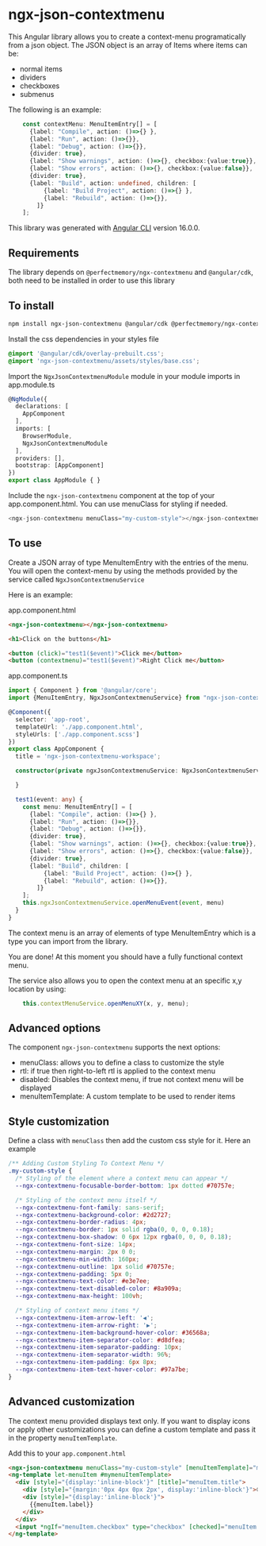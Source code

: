 # ngx-json-contextmenu

This Angular library allows you to create a context-menu programatically from a json object. The JSON object is an array of Items where items can be:

* normal items
* dividers
* checkboxes
* submenus

The following is an example:
```ts
    const contextMenu: MenuItemEntry[] = [
      {label: "Compile", action: ()=>{} },
      {label: "Run", action: ()=>{}},
      {label: "Debug", action: ()=>{}},
      {divider: true},
      {label: "Show warnings", action: ()=>{}, checkbox:{value:true}},
      {label: "Show errors", action: ()=>{}, checkbox:{value:false}},
      {divider: true},
      {label: "Build", action: undefined, children: [
          {label: "Build Project", action: ()=>{} },
          {label: "Rebuild", action: ()=>{}},
        ]}
    ];
```

This library was generated with [Angular CLI](https://github.com/angular/angular-cli) version 16.0.0.

## Requirements
The library depends on `@perfectmemory/ngx-contextmenu` and `@angular/cdk`, both need to be installed in order to use this library

## To install
```bash
npm install ngx-json-contextmenu @angular/cdk @perfectmemory/ngx-contextmenu
```

Install the css dependencies in your styles file
```scss
@import '@angular/cdk/overlay-prebuilt.css';
@import 'ngx-json-contextmenu/assets/styles/base.css';
```

Import the `NgxJsonContextmenuModule` module in your module imports in app.module.ts
```ts
@NgModule({
  declarations: [
    AppComponent
  ],
  imports: [
    BrowserModule,
    NgxJsonContextmenuModule
  ],
  providers: [],
  bootstrap: [AppComponent]
})
export class AppModule { }
```
Include the `ngx-json-contextmenu` component at the top of your app.component.html.  You can use menuClass for styling if needed.
```ts
<ngx-json-contextmenu menuClass="my-custom-style"></ngx-json-contextmenu>
```

## To use
Create a JSON array of type MenuItemEntry with the entries of the menu. You will open the context-menu by using the methods provided by the service called `NgxJsonContextmenuService`

Here is an example: 

app.component.html
```html
<ngx-json-contextmenu></ngx-json-contextmenu>

<h1>Click on the buttons</h1>

<button (click)="test1($event)">Click me</button>
<button (contextmenu)="test1($event)">Right Click me</button>

```
app.component.ts
```ts
import { Component } from '@angular/core';
import {MenuItemEntry, NgxJsonContextmenuService} from "ngx-json-contextmenu";

@Component({
  selector: 'app-root',
  templateUrl: './app.component.html',
  styleUrls: ['./app.component.scss']
})
export class AppComponent {
  title = 'ngx-json-contextmenu-workspace';

  constructor(private ngxJsonContextmenuService: NgxJsonContextmenuService) {

  }

  test1(event: any) {
    const menu: MenuItemEntry[] = [
      {label: "Compile", action: ()=>{} },
      {label: "Run", action: ()=>{}},
      {label: "Debug", action: ()=>{}},
      {divider: true},
      {label: "Show warnings", action: ()=>{}, checkbox:{value:true}},
      {label: "Show errors", action: ()=>{}, checkbox:{value:false}},
      {divider: true},
      {label: "Build", children: [
          {label: "Build Project", action: ()=>{} },
          {label: "Rebuild", action: ()=>{}},
        ]}
    ];
    this.ngxJsonContextmenuService.openMenuEvent(event, menu)
  }
}
```
The context menu is an array of elements of type MenuItemEntry which is a type you can import from the library.

You are done!  At this moment you should have a fully functional context menu.

The service also allows you to open the context menu at an specific x,y location by using:
```ts
    this.contextMenuService.openMenuXY(x, y, menu);
```


## Advanced options
The component `ngx-json-contextmenu` supports the next options:
 * menuClass: allows you to define a class to customize the style
 * rtl: if true then right-to-left rtl is applied to the context menu
 * disabled: Disables the context menu, if true not context menu will be displayed
 * menuItemTemplate: A custom template to be used to render items

## Style customization
Define a class with `menuClass` then add the custom css style for it. Here an example 
```scss
/** Adding Custom Styling To Context Menu */
.my-custom-style {
  /* Styling of the element where a context menu can appear */
  --ngx-contextmenu-focusable-border-bottom: 1px dotted #70757e;

  /* Styling of the context menu itself */
  --ngx-contextmenu-font-family: sans-serif;
  --ngx-contextmenu-background-color: #2d2727;
  --ngx-contextmenu-border-radius: 4px;
  --ngx-contextmenu-border: 1px solid rgba(0, 0, 0, 0.18);
  --ngx-contextmenu-box-shadow: 0 6px 12px rgba(0, 0, 0, 0.18);
  --ngx-contextmenu-font-size: 14px;
  --ngx-contextmenu-margin: 2px 0 0;
  --ngx-contextmenu-min-width: 160px;
  --ngx-contextmenu-outline: 1px solid #70757e;
  --ngx-contextmenu-padding: 5px 0;
  --ngx-contextmenu-text-color: #e3e7ee;
  --ngx-contextmenu-text-disabled-color: #8a909a;
  --ngx-contextmenu-max-height: 100vh;

  /* Styling of context menu items */
  --ngx-contextmenu-item-arrow-left: '◀';
  --ngx-contextmenu-item-arrow-right: '▶';
  --ngx-contextmenu-item-background-hover-color: #36568a;
  --ngx-contextmenu-item-separator-color: #d8dfea;
  --ngx-contextmenu-item-separator-padding: 10px;
  --ngx-contextmenu-item-separator-width: 96%;
  --ngx-contextmenu-item-padding: 6px 8px;
  --ngx-contextmenu-item-text-hover-color: #97a7be;
}
```

## Advanced customization
The context menu provided displays text only. If you want to display icons or apply other customizations you can define a custom template and pass it in the property `menuItemTemplate`.

Add this to your `app.component.html` 
```html
<ngx-json-contextmenu menuClass="my-custom-style" [menuItemTemplate]="mymenuItemTemplate"></ngx-json-contextmenu>
<ng-template let-menuItem #mymenuItemTemplate>
  <div [style]="{display:'inline-block'}" [title]="menuItem.title">
    <div [style]="{margin:'0px 4px 0px 2px', display:'inline-block'}">😊</div>
    <div [style]="{display:'inline-block'}">
      {{menuItem.label}}
    </div>
  </div>
  <input *ngIf="menuItem.checkbox" type="checkbox" [checked]="menuItem.checkbox.value" (checked)="menuItem.action && menuItem.action()" [disabled]="menuItem.disabled">
</ng-template>

```

